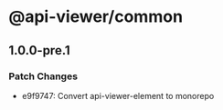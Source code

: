# @api-viewer/common

## 1.0.0-pre.1
### Patch Changes

- e9f9747: Convert api-viewer-element to monorepo
